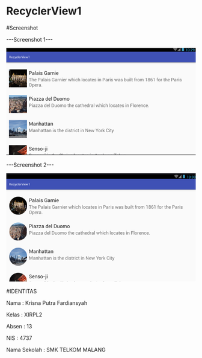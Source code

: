 # RecyclerView1



#Screenshot

---Screenshot 1---


![Screenshot](https://github.com/kputraf/RecyclerView1/blob/master/rc1a.PNG)


---Screenshot 2---

![Screenshot](https://github.com/kputraf/RecyclerView1/blob/master/rc1b.PNG)


#IDENTITAS 

Nama : Krisna Putra Fardiansyah

Kelas : XIRPL2

Absen : 13

NIS : 4737

Nama Sekolah : SMK TELKOM MALANG
